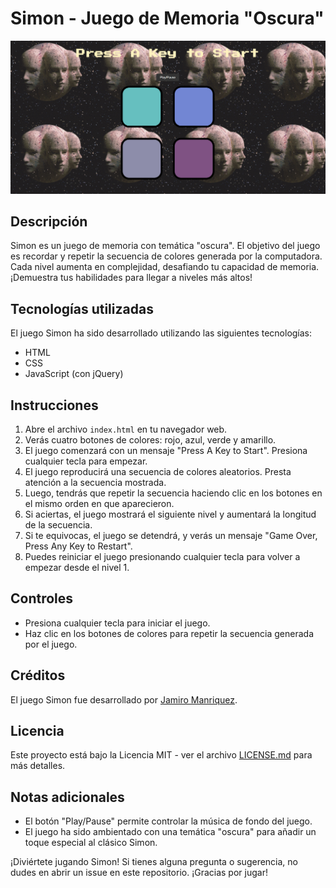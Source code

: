 # Simon - Juego de Memoria "Oscura"

![Captura del juego Simon](capture.png)

## Descripción

Simon es un juego de memoria con temática "oscura". El objetivo del juego es recordar y repetir la secuencia de colores generada por la computadora. Cada nivel aumenta en complejidad, desafiando tu capacidad de memoria. ¡Demuestra tus habilidades para llegar a niveles más altos!

## Tecnologías utilizadas

El juego Simon ha sido desarrollado utilizando las siguientes tecnologías:

- HTML
- CSS
- JavaScript (con jQuery)

## Instrucciones

1. Abre el archivo `index.html` en tu navegador web.
2. Verás cuatro botones de colores: rojo, azul, verde y amarillo.
3. El juego comenzará con un mensaje "Press A Key to Start". Presiona cualquier tecla para empezar.
4. El juego reproducirá una secuencia de colores aleatorios. Presta atención a la secuencia mostrada.
5. Luego, tendrás que repetir la secuencia haciendo clic en los botones en el mismo orden en que aparecieron.
6. Si aciertas, el juego mostrará el siguiente nivel y aumentará la longitud de la secuencia.
7. Si te equivocas, el juego se detendrá, y verás un mensaje "Game Over, Press Any Key to Restart".
8. Puedes reiniciar el juego presionando cualquier tecla para volver a empezar desde el nivel 1.

## Controles

- Presiona cualquier tecla para iniciar el juego.
- Haz clic en los botones de colores para repetir la secuencia generada por el juego.

## Créditos

El juego Simon fue desarrollado por [Jamiro Manriquez](https://github.com/jamirou/).

## Licencia

Este proyecto está bajo la Licencia MIT - ver el archivo [LICENSE.md](LICENSE.md) para más detalles.

## Notas adicionales

- El botón "Play/Pause" permite controlar la música de fondo del juego.
- El juego ha sido ambientado con una temática "oscura" para añadir un toque especial al clásico Simon.

¡Diviértete jugando Simon! Si tienes alguna pregunta o sugerencia, no dudes en abrir un issue en este repositorio. ¡Gracias por jugar!
